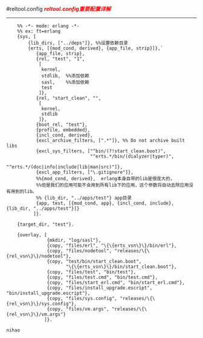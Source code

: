 #reltool.config
<font color="#ff0000">***reltool.config重要配置详解*** </font>

----

		%% -*- mode: erlang -*-
		%% ex: ft=erlang
		{sys, [
			{lib_dirs, ["../deps"]}, %%设置依赖目录
			{erts, [{mod_cond, derived}, {app_file, strip}]},`
		       {app_file, strip},
		       {rel, "test", "1",
		        [
		         kernel,
		         stdlib,  %%添加依赖
		         sasl,    %%添加依赖
		         test
		        ]},
		       {rel, "start_clean", "",
		        [
		         kernel,
		         stdlib
		        ]},
		       {boot_rel, "test"},
		       {profile, embedded},
		       {incl_cond, derived},
		       {excl_archive_filters, [".*"]}, %% Do not archive built libs
		       {excl_sys_filters, ["^bin/(?!start_clean.boot)",
		                           "^erts.*/bin/(dialyzer|typer)",
		                           "^erts.*/(doc|info|include|lib|man|src)"]},
		       {excl_app_filters, ["\.gitignore"]},
			   %%{mod_cond, derived},  erlang本身自带的lib是很庞大的，
			   %%但是我们的应用可能不会用到所有lib下的应用，这个参数将自动去除应用没有用到的lib。
			   %% {lib_dir, "../apps/test"} app目录
		       {app, test, [{mod_cond, app}, {incl_cond, include}, {lib_dir, "../apps/test"}]}
		      ]}.

		{target_dir, "test"}.
		
		{overlay, [
		           {mkdir, "log/sasl"},
		           {copy, "files/erl", "\{\{erts_vsn\}\}/bin/erl"},
		           {copy, "files/nodetool", "releases/\{\{rel_vsn\}\}/nodetool"},
		           {copy, "test/bin/start_clean.boot",
		                  "\{\{erts_vsn\}\}/bin/start_clean.boot"},
		           {copy, "files/test", "bin/test"},
		           {copy, "files/test.cmd", "bin/test.cmd"},
		           {copy, "files/start_erl.cmd", "bin/start_erl.cmd"},
		           {copy, "files/install_upgrade.escript", "bin/install_upgrade.escript"},
		           {copy, "files/sys.config", "releases/\{\{rel_vsn\}\}/sys.config"},
		           {copy, "files/vm.args", "releases/\{\{rel_vsn\}\}/vm.args"}
		          ]}.

	nihao

